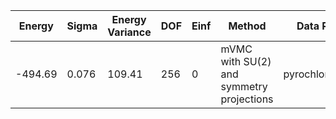 | Energy  | Sigma | Energy Variance | DOF | Einf | Method                                   | Data Repository    |
|---------|-------|-----------------|-----|------|------------------------------------------|--------------------|
| -494.69 | 0.076 | 109.41          | 256 | 0    | mVMC with SU(2) and symmetry projections | pyrochlore/mVMC256 |
